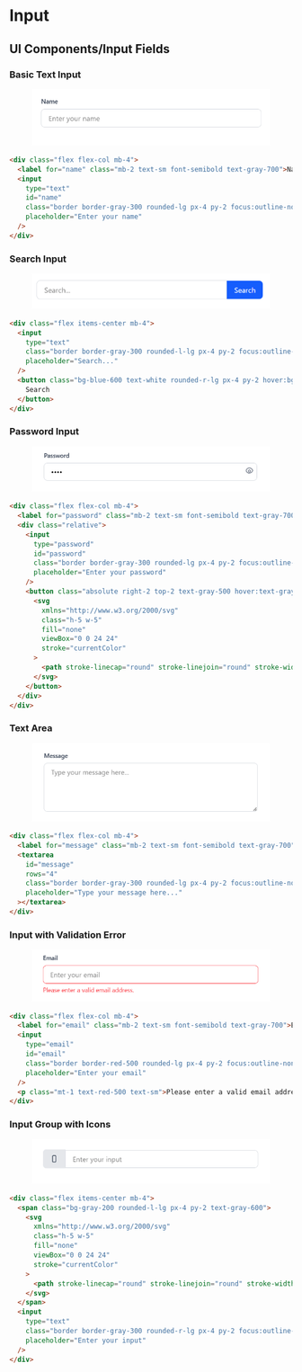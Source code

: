# Input

## UI Components/Input Fields

### Basic Text Input

<figure><img src="../.gitbook/assets/image.png" alt=""><figcaption></figcaption></figure>

```html
<div class="flex flex-col mb-4">
  <label for="name" class="mb-2 text-sm font-semibold text-gray-700">Name</label>
  <input
    type="text"
    id="name"
    class="border border-gray-300 rounded-lg px-4 py-2 focus:outline-none focus:ring-2 focus:ring-blue-600"
    placeholder="Enter your name"
  />
</div>
```

### Search Input

<figure><img src="../.gitbook/assets/image (1).png" alt=""><figcaption></figcaption></figure>

```html
<div class="flex items-center mb-4">
  <input
    type="text"
    class="border border-gray-300 rounded-l-lg px-4 py-2 focus:outline-none focus:ring-2 focus:ring-blue-600 w-full"
    placeholder="Search..."
  />
  <button class="bg-blue-600 text-white rounded-r-lg px-4 py-2 hover:bg-blue-700 focus:outline-none focus:ring">
    Search
  </button>
</div>
```

### Password Input

<figure><img src="../.gitbook/assets/image (2).png" alt=""><figcaption></figcaption></figure>

```html
<div class="flex flex-col mb-4">
  <label for="password" class="mb-2 text-sm font-semibold text-gray-700">Password</label>
  <div class="relative">
    <input
      type="password"
      id="password"
      class="border border-gray-300 rounded-lg px-4 py-2 focus:outline-none focus:ring-2 focus:ring-blue-600 w-full"
      placeholder="Enter your password"
    />
    <button class="absolute right-2 top-2 text-gray-500 hover:text-gray-700">
      <svg
        xmlns="http://www.w3.org/2000/svg"
        class="h-5 w-5"
        fill="none"
        viewBox="0 0 24 24"
        stroke="currentColor"
      >
        <path stroke-linecap="round" stroke-linejoin="round" stroke-width="2" d="M12 4.5C7.5 4.5 3 8.5 3 12s4.5 7.5 9 7.5 9-4.5 9-7.5-4.5-7.5-9-7.5zM12 10.5c-1.5 0-3 1.5-3 3s1.5 3 3 3 3-1.5 3-3-1.5-3-3-3z" />
      </svg>
    </button>
  </div>
</div>
```

### Text Area

<figure><img src="../.gitbook/assets/image (4).png" alt=""><figcaption></figcaption></figure>

```html
<div class="flex flex-col mb-4">
  <label for="message" class="mb-2 text-sm font-semibold text-gray-700">Message</label>
  <textarea
    id="message"
    rows="4"
    class="border border-gray-300 rounded-lg px-4 py-2 focus:outline-none focus:ring-2 focus:ring-blue-600"
    placeholder="Type your message here..."
  ></textarea>
</div>
```

### Input with Validation Error

<figure><img src="../.gitbook/assets/image (5).png" alt=""><figcaption></figcaption></figure>

```html
<div class="flex flex-col mb-4">
  <label for="email" class="mb-2 text-sm font-semibold text-gray-700">Email</label>
  <input
    type="email"
    id="email"
    class="border border-red-500 rounded-lg px-4 py-2 focus:outline-none focus:ring-2 focus:ring-red-600"
    placeholder="Enter your email"
  />
  <p class="mt-1 text-red-500 text-sm">Please enter a valid email address.</p>
</div>
```

### Input Group with Icons

<figure><img src="../.gitbook/assets/image (6).png" alt=""><figcaption></figcaption></figure>

```html
<div class="flex items-center mb-4">
  <span class="bg-gray-200 rounded-l-lg px-4 py-2 text-gray-600">
    <svg
      xmlns="http://www.w3.org/2000/svg"
      class="h-5 w-5"
      fill="none"
      viewBox="0 0 24 24"
      stroke="currentColor"
    >
      <path stroke-linecap="round" stroke-linejoin="round" stroke-width="2" d="M14.5 3H9.5a2 2 0 00-2 2v14a2 2 0 002 2h5a2 2 0 002-2V5a2 2 0 00-2-2z" />
    </svg>
  </span>
  <input
    type="text"
    class="border border-gray-300 rounded-r-lg px-4 py-2 focus:outline-none focus:ring-2 focus:ring-blue-600 w-full"
    placeholder="Enter your input"
  />
</div>
```

